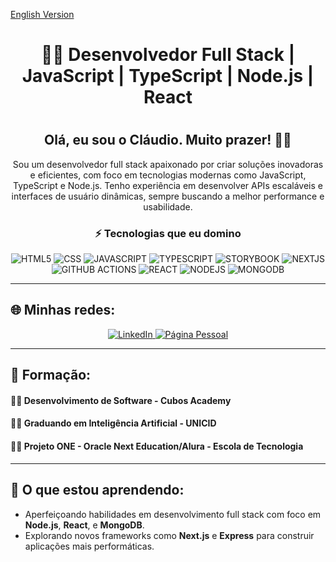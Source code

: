 [English Version](README.en.md)

<h1 align="center">🧑‍💻 Desenvolvedor Full Stack | JavaScript | TypeScript | Node.js | React<h1>

<h2 align="center">Olá, eu sou o Cláudio. Muito prazer! 👋👋</h2>

<p align="center">
  Sou um desenvolvedor full stack apaixonado por criar soluções inovadoras e eficientes, com foco em tecnologias modernas como JavaScript, TypeScript e Node.js. 
  Tenho experiência em desenvolver APIs escaláveis e interfaces de usuário dinâmicas, sempre buscando a melhor performance e usabilidade.
</p>

<h3 align="center">⚡ Tecnologias que eu domino</h3>
<div align="center">
  <img alt="HTML5" src="https://img.shields.io/badge/HTML5-323330?style=for-the-badge&logo=html5&logoColor=white"/>
  <img alt="CSS" src="https://img.shields.io/badge/CSS3-323330?style=for-the-badge&logo=css3&logoColor=white"/>
  <img alt="JAVASCRIPT" src="https://img.shields.io/badge/JavaScript-323330?style=for-the-badge&logo=javascript&logoColor=F7DF1"/>
  <img alt="TYPESCRIPT" src="https://img.shields.io/badge/Typescript-323330?style=for-the-badge&logo=typescript&logoColor=F8DF5"/>
  <img alt="STORYBOOK" src="https://img.shields.io/badge/Storybook-323330?style=for-the-badge&logo=storybook&logoColor=F8DF5"/>
  <img alt="NEXTJS" src="https://img.shields.io/badge/Next.js-323330?style=for-the-badge&logo=next.js&logoColor=white"/>
  <img alt="GITHUB ACTIONS" src="https://img.shields.io/badge/GitHub%20Actions-323330?style=for-the-badge&logo=githubactions&logoColor=white"/>
  <img alt="REACT" src="https://img.shields.io/badge/React-323330?style=for-the-badge&logo=react&logoColor=F8DF5"/>
  <img alt="NODEJS" src="https://img.shields.io/badge/Node.js-323330?style=for-the-badge&logo=node.js&logoColor=white"/>
  <img alt="MONGODB" src="https://img.shields.io/badge/MongoDB-323330?style=for-the-badge&logo=mongodb&logoColor=white"/>
</div>

---

## 🌐 Minhas redes:

<div align="center">
  <a href="https://www.linkedin.com/in/claudio-soares-dev/">
    <img alt="LinkedIn" src="https://img.shields.io/badge/LinkedIn-0077B5?style=for-the-badge&logo=linkedin&logoColor=white"/>
  </a>
  <a href="https://claudio-soares-fullstack.vercel.app/">
    <img alt="Página Pessoal" src="https://img.shields.io/badge/Página%20Pessoal-4D4D4D?style=for-the-badge&logo=about.me&logoColor=white"/>
  </a>
</div>

---

## 📘 Formação:

#### 👨‍🎓 Desenvolvimento de Software - Cubos Academy
#### 👨‍🎓 Graduando em Inteligência Artificial - UNICID
#### 👨‍🎓 Projeto ONE - Oracle Next Education/Alura - Escola de Tecnologia

---

## 🌱 O que estou aprendendo:

- Aperfeiçoando habilidades em desenvolvimento full stack com foco em **Node.js**, **React**, e **MongoDB**.
- Explorando novos frameworks como **Next.js** e **Express** para construir aplicações mais performáticas.
